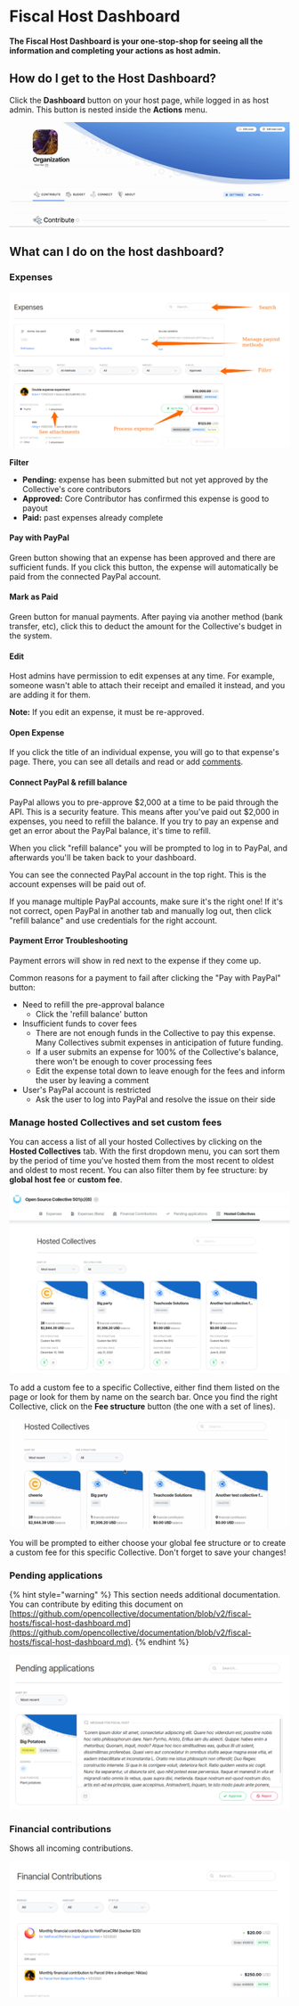 # Fiscal Host Dashboard

**The Fiscal Host Dashboard is your one-stop-shop for seeing all the information and completing your actions as host admin.**

## How do I get to the Host Dashboard?

Click the **Dashboard** button on your host page, while logged in as host admin. This button is nested inside the **Actions** menu.

![Dashboard Button on Organization Page](../.gitbook/assets/fiscal_host_fiscal_host_dashboard_dashboard_2021-04-27.gif)

## What can I do on the host dashboard?

### Expenses

![](../.gitbook/assets/dashboard.jpeg)

**Filter**

* **Pending:** expense has been submitted but not yet approved by the Collective's core contributors
* **Approved:** Core Contributor has confirmed this expense is good to payout
* **Paid:** past expenses already complete

#### Pay with PayPal

Green button showing that an expense has been approved and there are sufficient funds. If you click this button, the expense will automatically be paid from the connected PayPal account.

#### Mark as Paid

Green button for manual payments. After paying via another method \(bank transfer, etc\), click this to deduct the amount for the Collective's budget in the system.

#### Edit

Host admins have permission to edit expenses at any time. For example, someone wasn't able to attach their receipt and emailed it instead, and you are adding it for them.

**Note:** If you edit an expense, it must be re-approved.

#### Open Expense

If you click the title of an individual expense, you will go to that expense's page. There, you can see all details and read or add [comments](../expenses-and-getting-paid/expense-comments.md).

#### Connect PayPal & refill balance

PayPal allows you to pre-approve $2,000 at a time to be paid through the API. This is a security feature. This means after you've paid out $2,000 in expenses, you need to refill the balance. If you try to pay an expense and get an error about the PayPal balance, it's time to refill.

When you click "refill balance" you will be prompted to log in to PayPal, and afterwards you'll be taken back to your dashboard.

You can see the connected PayPal account in the top right. This is the account expenses will be paid out of.

If you manage multiple PayPal accounts, make sure it's the right one! If it's not correct, open PayPal in another tab and manually log out, then click "refill balance" and use credentials for the right account.

#### Payment Error Troubleshooting

Payment errors will show in red next to the expense if they come up.

Common reasons for a payment to fail after clicking the "Pay with PayPal" button:

* Need to refill the pre-approval balance
  * Click the 'refill balance' button
* Insufficient funds to cover fees
  * There are not enough funds in the Collective to pay this expense. Many Collectives submit expenses in anticipation of future funding.
  * If a user submits an expense for 100% of the Collective's balance, there won't be enough to cover processing fees
  * Edit the expense total down to leave enough for the fees and inform the user by leaving a comment
* User's PayPal account is restricted
  * Ask the user to log into PayPal and resolve the issue on their side

### Manage hosted Collectives and set custom fees

You can access a list of all your hosted Collectives by clicking on the **Hosted Collectives** tab. With the first dropdown menu, you can sort them by the period of time you've hosted them from the most recent to oldest and oldest to most recent. You can also filter them by fee structure: by **global host fee** or **custom fee**.

![](../.gitbook/assets/fiscal-host_fiscal-host-dashboard_manage_collectives_2020-08-12.png)

To add a custom fee to a specific Collective, either find them listed on the page or look for them by name on the search bar. Once you find the right Collective, click on the **Fee structure** button \(the one with a set of lines\).

![](../.gitbook/assets/fiscal-host_fiscal-host-dashboard_custom-fees_2020-08-12.gif)

You will be prompted to either choose your global fee structure or to create a custom fee for this specific Collective. Don't forget to save your changes!

### Pending applications

{% hint style="warning" %}
This section needs additional documentation. You can contribute by editing this document on [https://github.com/opencollective/documentation/blob/v2/fiscal-hosts/fiscal-host-dashboard.md](https://github.com/opencollective/documentation/blob/v2/fiscal-hosts/fiscal-host-dashboard.md).
{% endhint %}

![](../.gitbook/assets/image%20%2844%29.png)

### Financial contributions

Shows all incoming contributions.

![](../.gitbook/assets/image%20%287%29.png)

